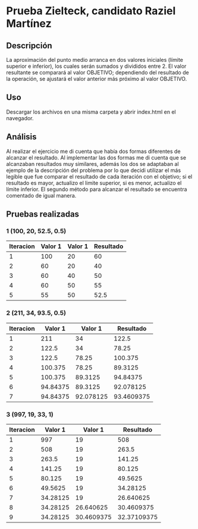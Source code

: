 # Prueba Zielteck, candidato Raziel Martínez

## Descripción
La aproximación del punto medio arranca en dos valores iniciales (límite superior e inferior), los cuales serán sumados y divididos entre 2. 
El valor resultante se comparará al valor OBJETIVO; dependiendo del resultado de la operación, se ajustará el valor anterior más próximo al valor OBJETIVO. 

## Uso
Descargar los archivos en una misma carpeta y abrir index.html en el navegador.

## Análisis
Al realizar el ejercicio me di cuenta que había dos formas diferentes de alcanzar el resultado. Al implementar las dos formas me di cuenta que se alcanzaban resultados muy similares, además los 
dos se adaptaban al ejemplo de la descripción del problema por lo que decidi utilizar el más legible que fue comparar el resultado de cada iteración con el objetivo; si el resultado es mayor, actualizo el limite superior, si es menor, actualizo el límite inferior. 
El segundo método para alcanzar el resultado se encuentra comentado de igual manera.

## Pruebas realizadas

### 1 (100, 20, 52.5, 0.5)
| Iteracion  | Valor 1   | Valor 1   | Resultado   |
|------------|-----------|-----------|-------------|
|      1     |    100    |    20     |    60       |
|      2     |     60    |    20     |    40       |
|      3     |     60    |    40     |    50       |
|      4     |     60    |    50     |    55       |
|      5     |     55    |    50     |    52.5     |

### 2 (211, 34, 93.5, 0.5)
| Iteracion  | Valor 1   | Valor 1   | Resultado   |
|------------|-----------|-----------|-------------|
|      1     |   211     |    34     |    122.5    |
|      2     |   122.5   |    34     |    78.25    |
|      3     |   122.5   |   78.25   |    100.375  |
|      4     |   100.375 |   78.25   |    89.3125  |
|      5     |   100.375 |   89.3125 |    94.84375 |
|      6     |  94.84375 |   89.3125 |   92.078125 |
|      7     |  94.84375 | 92.078125 |  93.4609375 |

### 3 (997, 19, 33, 1)
| Iteracion  | Valor 1   | Valor 1   | Resultado   |
|------------|-----------|-----------|-------------|
|      1     |   997     |    19     |    508      |
|      2     |   508     |    19     |    263.5    |
|      3     |   263.5   |    19     |    141.25   |
|      4     |   141.25  |    19     |    80.125   |
|      5     |   80.125  |    19     |    49.5625  |
|      6     |   49.5625 |    19     |  34.28125   |
|      7     |  34.28125 |    19     |  26.640625  |
|      8     |  34.28125 | 26.640625 |  30.4609375 |
|      9     |  34.28125 | 30.4609375| 32.37109375 |
